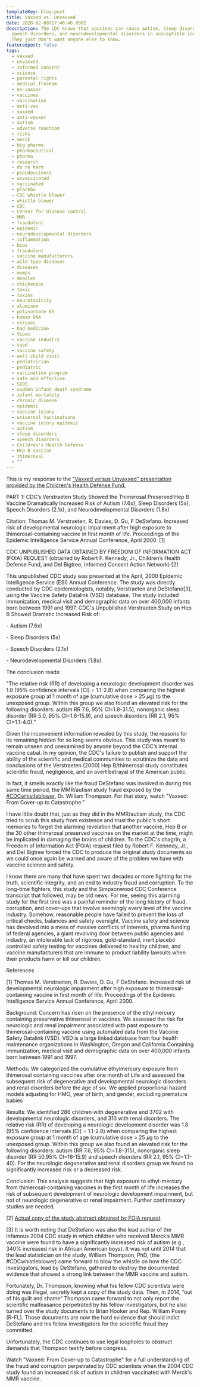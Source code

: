 ```yaml
---
templateKey: blog-post
title: Vaxxed vs. Unvaxxed
date: 2020-02-08T17:46:46.090Z
description: The CDC knows that vaccines can cause autism, sleep disorders,
  speech disorders, and neurodevelopmental disorders in susceptible individuals.
  They just don't want anyone else to know.
featuredpost: false
tags:
  - vaxxed
  - unvaxxed
  - informed consent
  - science
  - parental rights
  - medical freedom
  - ex-vaxxer
  - vaccines
  - vaccination
  - anti-vax
  - vaxxed
  - anti-vaxxer
  - autism
  - adverse reaction
  - risks
  - merck
  - big pharma
  - pharmaceutical
  - pharma
  - research
  - do no harm
  - pseudoscience
  - unvaccinated
  - vaccinated
  - placebo
  - CDC whistle blower
  - whistle blower
  - CDC
  - Center for Disease Control
  - MMR
  - fraudulent
  - epidemic
  - neurodevelopmental disorders
  - inflammation
  - bias
  - fraudulent
  - vaccine manufacturers
  - wild type diseases
  - diseases
  - mumps
  - measles
  - chickenpox
  - toxic
  - toxins
  - neurotoxicity
  - aluminum
  - polysorbate 80
  - human DNA
  - viruses
  - bad medicine
  - Vioxx
  - vaccine industry
  - sued
  - vaccine safety
  - well child visit
  - pediatrician
  - pediatric
  - vaccination program
  - safe and effective
  - SIDS
  - sudden infant death syndrome
  - infant mortality
  - chronic disease
  - epidemic
  - vaccine injury
  - universal vaccinations
  - vaccine injury epidemic
  - autism
  - sleep disorders
  - speech disorders
  - Children's Health Defense
  - Hep B vaccine
  - thimerosal
  - ""
---
```

This is my response to the <!--StartFragment-->["Vaxxed versus Unvaxxed" presentation provided by the Children's Health Defense Fund.](https://childrenshealthdefense.org/child-health-topics/exposing-truth/fully-vaccinated-vs-unvaccinated/?fbclid=IwAR3GiqUFJ6-vfyuKpkRe2BWycdJe_LlHsrblWYIBm93WWX7J8N4lUhJe3Ks)

<!--EndFragment-->

PART 1: CDC’s Verstraeten Study Showed the Thimerosal Preserved Hep B Vaccine Dramatically Increased Risk of Autism (7.6x), Sleep Disorders (5x), Speech Disorders (2.1x), and Neurodevelopmental Disorders (1.8x)

Citation: Thomas M. Verstraeten, R. Davies, D. Gu, F DeStefano. Increased risk of developmental neurologic impairment after high exposure to thimerosal-containing vaccine in first month of life. Proceedings of the Epidemic Intelligence Service Annual Conference, April 2000. \[1]

CDC UNPUBLISHED DATA OBTAINED BY FREEDOM OF INFORMATION ACT (FOIA) REQUEST (obtained by Robert F. Kennedy, Jr., Children’s Health Defense Fund, and Del Bigtree, Informed Consent Action Network) \[2]

This unpublished CDC study was presented at the April, 2000 Epidemic Intelligence Service (ESI) Annual Conference. The study was directly conducted by CDC epidemiologists, notably, Verstraeten and DeStefano\[3], using the Vaccine Safety Datalink (VSD) database. The study included immunization, medical visit and demographic data on over 400,000 infants born between 1991 and 1997. CDC's Unpublished Verstraeten Study on Hep B Showed Dramatic Increased Risk of:

\- Autism (7.6x)

\- Sleep Disorders (5x)

\- Speech Disorders (2.1x)

\- Neurodevelopmental Disorders (1.8x)

The conclusion reads:

"The relative risk (RR) of developing a neurologic development disorder was 1.8 (95% confidence intervals \[Cl] = 1.1-2.8) when comparing the highest exposure group at 1 month of age (cumulative dose > 25 𝜇g) to the unexposed group. Within this group we also found an elevated risk for the following disorders: autism RR 7.6, 95% CI=1.8-31.5), nonorganic sleep disorder (RR 5.0, 95% CI=1.6-15.9), and speech disorders (RR 2.1, 95% CI=1.1-4.0).”

Given the inconvenient information revealed by this study, the reasons for its remaining hidden for so long seems obvious. This study was meant to remain unseen and unexamined by anyone beyond the CDC’s internal vaccine cabal. In my opinion, the CDC's failure to publish and support the ability of the scientific and medical communities to scrutinize the data and conclusions of the Verstraeten (2000) Hep B/thimerosal study constitutes scientific fraud, negligence, and an overt betrayal of the American public.

In fact, it smells exactly like the fraud DeStefano was involved in during this same time period, the MMR/autism study fraud exposed by the [\#CDCwhistleblower](https://www.facebook.com/hashtag/cdcwhistleblower?source=feed_text&epa=HASHTAG), Dr. William Thompson. For that story, watch "Vaxxed: From Cover-up to Catastrophe."

I have little doubt that, just as they did in the MMR/autism study, the CDC tried to scrub this study from existence and trust the public's short memories to forget the alarming revelation that another vaccine, Hep B or the 30 other thimerosal preserved vaccines on the market at the time, might be implicated in damaging the brains of children. To the CDC's chagrin, a Freedom of Information Act (FOIA) request filed by Robert F. Kennedy, Jr., and Del Bigtree forced the CDC to produce the original study documents so we could once again be warned and aware of the problem we have with vaccine science and safety.

I know there are many that have spent two decades or more fighting for the truth, scientific integrity, and an end to industry fraud and corruption. To the long-time fighters, this study and the Simpsonwood CDC Conference transcript that followed, may be old news. For me, seeing this alarming study for the first time was a painful reminder of the long history of fraud, corruption, and cover-ups that involve seemingly every level of the vaccine industry. Somehow, reasonable people have failed to prevent the loss of critical checks, balances and safety oversight. Vaccine safety and science has devolved into a mess of massive conflicts of interests, pharma funding of federal agencies, a giant revolving door between public agencies and industry, an intolerable lack of rigorous, gold-standard, inert placebo controlled safety testing for vaccines delivered to healthy children, and vaccine manufacturers that are immune to product liability lawsuits when their products harm or kill our children.

References

\[1] Thomas M. Verstraeten, R. Davies, D. Gu, F DeStefano. Increased risk of developmental neurologic impairment after high exposure to thimerosal-containing vaccine in first month of life. Proceedings of the Epidemic Intelligence Service Annual Conference, April 2000.

Background: Concern has risen on the presence of the ethylmercury containing preservative thimerosal in vaccines. We assessed the risk for neurologic and renal impairment associated with past exposure to thimerosal-containing vaccine using automated data from the Vaccine Safety Datalink (VSD). VSD is a large linked database from four health maintenance organizations in Washington, Oregon and California Containing immunization, medical visit and demographic data on over 400,000 infants born between 1991 and 1997.

Methods: We categorized the cumulative ethylmercury exposure from thimerosal containing vaccines after one month of Life and assessed the subsequent risk of degenerative and developmental neurologic disorders and renal disorders before the age of six. We applied proportional hazard models adjusting for HMO, year of birth, and gender, excluding premature babies

Results: We identified 286 children with degenerative and 3702 with developmental neurologic disorders, and 310 with renal disorders. The relative risk (RR) of developing a neurologic development disorder was 1.8 (95% confidence intervals \[CI] = 1.1-2.8) when comparing the highest exposure group at 1 month of age (cumulative dose > 25 𝜇g to the unexposed group. Within this group we also found an elevated risk for the following disorders: autism (RR 7.6, 95% CI=1.8-315), nonorganic sleep disorder (RR 50.95% CI=16-15.9) and speech disorders (RR 2.1, 95% CI=1.1-40). For the neurologic degenerative and renal disorders group we found no significantly increased risk or a decreased risk.

Conclusion: This analysis suggests that high exposure to ethyl-mercury from thimerosal-containing vaccines in the first month of life increases the risk of subsequent development of neurologic development impairment, but not of neurologic degenerative or renal impairment. Further confirmatory studies are needed.

\[2] <!--StartFragment-->[Actual copy of the study abstract obtained by FOIA request](https://childrenshealthdefense.org/wp-content/uploads/Verstraeten-1999-Increased-risk-of-developmental-neurologic-impairment-after-high-exposure-to-thimerosal-containing-vaccine-in-first-month-of-life.pdf?fbclid=IwAR3LQIlt1ay2DXBpcWqB5B638L2OyJAiDHfugZTT4Wje1org2N1mukJZ4hM)

<!--EndFragment-->

\[3] It is worth noting that DeStefano was also the lead author of the infamous 2004 CDC study in which children who received Merck’s MMR vaccine were found to have a significantly increased risk of autism (e.g., 340% increased risk in African American boys). It was not until 2014 that the lead statistician on the study, William Thompson, PhD, (the #CDCwhistleblower) came forward to blow the whistle on how the CDC investigators, lead by DeStefano, gathered to destroy the documented evidence that showed a strong link between the MMR vaccine and autism.

Fortunately, Dr. Thompson, knowing what his fellow CDC scientists were doing was illegal, secretly kept a copy of the study data. Then, in 2014, “out of his guilt and shame” Thompson came forward to not only report the scientific malfeasance perpetrated by his fellow investigators, but he also turned over the study documents to Brian Hooker and Rep. William Posey (R-FL). Those documents are now the hard evidence that should indict DeStefano and his fellow investigators for the scientific fraud they committed.

Unfortunately, the CDC continues to use legal loopholes to obstruct demands that Thompson testify before congress.

Watch "Vaxxed: From Cover-up to Catastrophe" for a full understanding of the fraud and corruption perpetrated by CDC scientists when the 2004 CDC study found an increased risk of autism in children vaccinated with Merck's MMR vaccine.